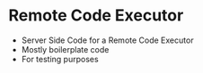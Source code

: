 # Remote Code Executor 
- Server Side Code for a Remote Code Executor 
- Mostly boilerplate code
- For testing purposes
